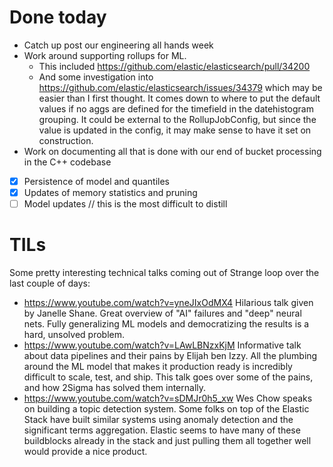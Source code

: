 # Done today
* Catch up post our engineering all hands week
* Work around supporting rollups for ML.
   * This included https://github.com/elastic/elasticsearch/pull/34200
   * And some investigation into https://github.com/elastic/elasticsearch/issues/34379 which may be easier than I first thought. It comes down to where to put the default values if no aggs are defined for the timefield in the datehistogram grouping. It could be external to the RollupJobConfig, but since the value is updated in the config, it may make sense to have it set on construction.
* Work on documenting all that is done with our end of bucket processing in the C++ codebase

- [x] Persistence of model and quantiles
- [x] Updates of memory statistics and pruning
- [ ] Model updates // this is the most difficult to distill

# TILs
Some pretty interesting technical talks coming out of Strange loop over the last couple of days:

* https://www.youtube.com/watch?v=yneJIxOdMX4 Hilarious talk given by Janelle Shane. Great overview of "AI" failures and "deep" neural nets. Fully generalizing ML models and democratizing the results is a hard, unsolved problem.
* https://www.youtube.com/watch?v=LAwLBNzxKjM Informative talk about data pipelines and their pains by Elijah ben Izzy. All the plumbing around the ML model that makes it production ready is incredibly difficult to scale, test, and ship. This talk goes over some of the pains, and how 2Sigma has solved them internally.
* https://www.youtube.com/watch?v=sDMJr0h5_xw Wes Chow speaks on building a topic detection system. Some folks on top of the Elastic Stack have built similar systems using anomaly detection and the significant terms aggregation. Elastic seems to have many of these buildblocks already in the stack and just pulling them all together well would provide a nice product. 
